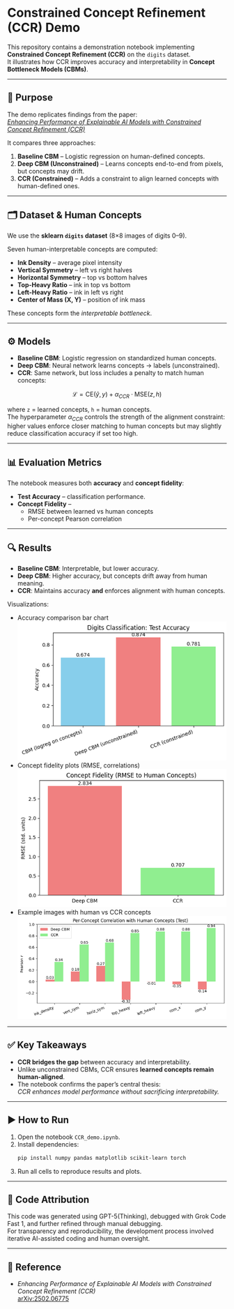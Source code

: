 # Constrained Concept Refinement (CCR) Demo

This repository contains a demonstration notebook implementing **Constrained Concept Refinement (CCR)** on the `digits` dataset.  
It illustrates how CCR improves accuracy and interpretability in **Concept Bottleneck Models (CBMs)**.

---

## 📌 Purpose
The demo replicates findings from the paper:  
[*Enhancing Performance of Explainable AI Models with Constrained Concept Refinement (CCR)*](https://arxiv.org/pdf/2502.06775)

It compares three approaches:
1. **Baseline CBM** – Logistic regression on human-defined concepts.  
2. **Deep CBM (Unconstrained)** – Learns concepts end-to-end from pixels, but concepts may drift.  
3. **CCR (Constrained)** – Adds a constraint to align learned concepts with human-defined ones.

---

## 🗂 Dataset & Human Concepts
We use the **sklearn `digits` dataset** (8×8 images of digits 0–9).

Seven human-interpretable concepts are computed:
- **Ink Density** – average pixel intensity  
- **Vertical Symmetry** – left vs right halves  
- **Horizontal Symmetry** – top vs bottom halves  
- **Top-Heavy Ratio** – ink in top vs bottom  
- **Left-Heavy Ratio** – ink in left vs right  
- **Center of Mass (X, Y)** – position of ink mass  

These concepts form the *interpretable bottleneck*.

---

## ⚙️ Models
- **Baseline CBM**: Logistic regression on standardized human concepts.  
- **Deep CBM**: Neural network learns concepts → labels (unconstrained).  
- **CCR**: Same network, but loss includes a penalty to match human concepts:

$$\mathcal{L} = \text{CE}(\hat{y}, y) + \alpha_{CCR} \cdot \text{MSE}(z, h)$$

where `z` = learned concepts, `h` = human concepts.  
The hyperparameter $\alpha_{CCR}$ controls the strength of the alignment constraint: higher values enforce closer matching to human concepts but may slightly reduce classification accuracy if set too high.

---

## 📊 Evaluation Metrics
The notebook measures both **accuracy** and **concept fidelity**:
- **Test Accuracy** – classification performance.  
- **Concept Fidelity** –  
  - RMSE between learned vs human concepts  
  - Per-concept Pearson correlation  

---

## 🔍 Results
- **Baseline CBM**: Interpretable, but lower accuracy.  
- **Deep CBM**: Higher accuracy, but concepts drift away from human meaning.  
- **CCR**: Maintains accuracy **and** enforces alignment with human concepts.  

Visualizations:
- Accuracy comparison bar chart  
  ![Accuracy Comparison](assets/accuracy_comparison.png)
- Concept fidelity plots (RMSE, correlations)  
  ![Concept Fidelity RMSE](assets/concept_fidelity_rmse.png)  
- Example images with human vs CCR concepts  
  ![Per-Concept Correlations](assets/per_concept_correlations.png)


---

## ✅ Key Takeaways
- **CCR bridges the gap** between accuracy and interpretability.  
- Unlike unconstrained CBMs, CCR ensures **learned concepts remain human-aligned**.  
- The notebook confirms the paper’s central thesis:  
  *CCR enhances model performance without sacrificing interpretability.*

---

## ▶️ How to Run
1. Open the notebook `CCR_demo.ipynb`.  
2. Install dependencies:
   ```bash
   pip install numpy pandas matplotlib scikit-learn torch
   ```
3. Run all cells to reproduce results and plots.

---

## 🤖 Code Attribution
This code was generated using GPT-5(Thinking), debugged with Grok Code Fast 1, and further refined through manual debugging.  
For transparency and reproducibility, the development process involved iterative AI-assisted coding and human oversight.

---

## 📖 Reference
- *Enhancing Performance of Explainable AI Models with Constrained Concept Refinement (CCR)*  
  [arXiv:2502.06775](https://arxiv.org/pdf/2502.06775)
